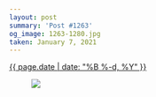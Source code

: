 ```yaml
---
layout: post
summary: 'Post #1263'
og_image: 1263-1280.jpg
taken: January 7, 2021
---
```


<div class="post">
 <time>
  <a href="/1263">
   {{ page.date | date: "%B %-d, %Y" }}
  </a>
 </time>
 <a href="/1263">
  <figure data-taken="1/7/2021">
   <img sizes="(min-width: 700px) 50vw, calc(100vw - 2rem)" src="{{ site.assets_url }}/1263-640.jpg" srcset="{{ site.assets_url }}/1263-320.jpg 320w, {{ site.assets_url }}/1263-640.jpg 640w, {{ site.assets_url }}/1263-960.jpg 960w, {{ site.assets_url }}/1263-1280.jpg 1280w"/>
  </figure>
 </a>
</div>
